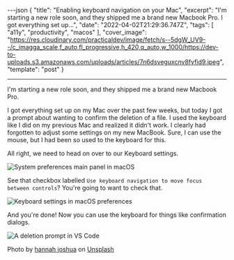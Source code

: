 ---json
{
"title": "Enabling keyboard navigation on your Mac",
"excerpt": "I'm starting a new role soon, and they shipped me a brand new Macbook Pro. I got everything set up...",
"date": "2022-04-02T21:29:36.747Z",
"tags": [
"a11y",
"productivity",
"macos"
],
"cover_image": "https://res.cloudinary.com/practicaldev/image/fetch/s--5dgW_UV9--/c_imagga_scale,f_auto,fl_progressive,h_420,q_auto,w_1000/https://dev-to-uploads.s3.amazonaws.com/uploads/articles/7n6dsveguxcnv8fyfid9.jpeg",
"template": "post"
}

---

I'm starting a new role soon, and they shipped me a brand new Macbook Pro.

I got everything set up on my Mac over the past few weeks, but today I got a prompt about wanting to confirm the deletion of a file. I used the keyboard like I did on my previous Mac and realized it didn't work. I clearly had forgotten to adjust some settings on my new MacBook. Sure, I can use the mouse, but I had been so used to the keyboard for this.

All right, we need to head on over to our Keyboard settings.

![System preferences main panel in macOS](https://dev-to-uploads.s3.amazonaws.com/uploads/articles/4pktrkdwpvpb1k2kw3e2.png)

See that checkbox labelled `Use keyboard navigation to move focus between controls`? You're going to want to check that.

![Keyboard settings in macOS preferences](https://dev-to-uploads.s3.amazonaws.com/uploads/articles/x1vsaa2szv8cgosh4c8i.png)

And you're done! Now you can use the keyboard for things like confirmation dialogs.

![A deletion prompt in VS Code](https://dev-to-uploads.s3.amazonaws.com/uploads/articles/196fplgyqth8bwqacbg7.png)

Photo by <a href="https://unsplash.com/@hannahjoshua?utm_source=unsplash&utm_medium=referral&utm_content=creditCopyText">hannah joshua</a> on <a href="https://unsplash.com/s/photos/mac-keyboard?utm_source=unsplash&utm_medium=referral&utm_content=creditCopyText">Unsplash</a>
